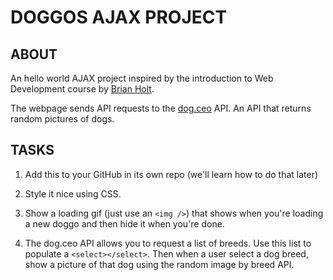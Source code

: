 # DOGGOS AJAX PROJECT

## ABOUT
An hello world AJAX project inspired by the introduction to Web Development course by [Brian Holt](https://github.com/btholt).

The webpage sends API requests to the [dog.ceo](https://dog.ceo/api/breeds/image/random) API. An API that returns random pictures of dogs.


## TASKS
    
1. Add this to your GitHub in its own repo (we'll learn how to do that later)
    
1. Style it nice using CSS.
    
1. Show a loading gif (just use an `<img />`) that shows when you're loading a new doggo and then hide it when you're done.
     <i class="fas fa-spinner fa-pulse"></i>
    
1. The dog.ceo API allows you to request a list of breeds. Use this list to populate a `<select></select>`. Then when a user select a dog breed, show a picture of that dog using the random image by breed API.
 